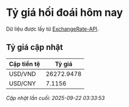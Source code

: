 # Tỷ giá hối đoái hôm nay

Dữ liệu được lấy từ [ExchangeRate-API](https://www.exchangerate-api.com/).

## Tỷ giá cập nhật

| Cặp tiền tệ | Tỷ giá |
|---|---|
| USD/VND | 26272.9478 |
| USD/CNY | 7.1156 |

*Cập nhật lần cuối: 2025-09-22 03:33:53*

